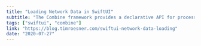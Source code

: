 ```yaml
---
title: "Loading Network Data in SwiftUI"
subtitle: "The Combine framework provides a declarative API for processing asynchronous events over time. This makes it ideal for asynchronously loading data from a network. In this post, Tim Roesner shows us how we can use Combine together with SwiftUI to request data and display it in a view."
tags: ["swiftui", "combine"]
link: "https://blog.timroesner.com/swiftui-network-data-loading"
date: "2020-07-27"
---
```

